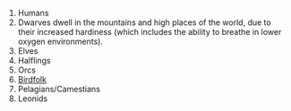 1. Humans 
2. Dwarves dwell in the mountains and high places of the world, due to their increased hardiness (which includes the ability to breathe in lower oxygen environments). 
3. Elves
4. Halflings
5. Orcs
6. [Birdfolk](Birdfolk.md)
7. Pelagians/Camestians
8. Leonids